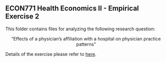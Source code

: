 ## ECON771 Health Economics II - Empirical Exercise 2

This folder contains files for analyzing the following research question:

<p align="center"> “Effects of a physician’s affiliation with a hospital on physician practice patterns” </p>

Details of the exercise please refer to [here](https://econ771f22.classes.ianmccarthyecon.com/assignments/exercise2.html).
